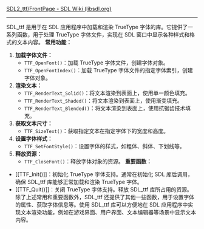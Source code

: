 [SDL2_ttf/FrontPage - SDL Wiki (libsdl.org)](https://wiki.libsdl.org/SDL2_ttf/FrontPage)

---
SDL_ttf 是用于在 SDL 应用程序中加载和渲染 TrueType 字体的库。它提供了一系列函数，用于处理 TrueType 字体文件，实现在 SDL 窗口中显示各种样式和格式的文本内容。
**常用功能：**
1. **加载字体文件：**
   - `TTF_OpenFont()`：加载 TrueType 字体文件，创建字体对象。
   - `TTF_OpenFontIndex()`：加载 TrueType 字体文件的指定字体索引，创建字体对象。
2. **渲染文本：**
   - `TTF_RenderText_Solid()`：将文本渲染到表面上，使用单一颜色填充。
   - `TTF_RenderText_Shaded()`：将文本渲染到表面上，使用渐变填充。
   - `TTF_RenderText_Blended()`：将文本渲染到表面上，使用抗锯齿技术填充。
3. **获取文本尺寸：**
   - `TTF_SizeText()`：获取指定文本在指定字体下的宽度和高度。
4. **设置字体样式：**
   - `TTF_SetFontStyle()`：设置字体的样式，如粗体、斜体、下划线等。
5. **释放资源：**
   - `TTF_CloseFont()`：释放字体对象的资源。
**重要函数：**
- [[TTF_Init()]]：初始化 TrueType 字体支持。通常在初始化 SDL 库后调用，确保 SDL_ttf 库能够正常加载和渲染 TrueType 字体。
- [[TTF_Quit()]]：关闭 TrueType 字体支持。释放 SDL_ttf 库所占用的资源。
除了上述常用和重要函数外，SDL_ttf 还提供了其他一些函数，用于设置字体的属性、获取字体信息等。使用 SDL_ttf 库可以方便地在 SDL 应用程序中实现文本渲染功能，例如在游戏界面、用户界面、文本编辑器等场景中显示文本内容。